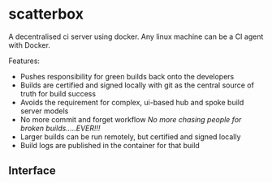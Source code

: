 # scatterbox

A decentralised ci server using docker. Any linux machine can be a CI agent with Docker.

Features:
* Pushes responsibility for green builds back onto the developers
* Builds are certified and signed locally with git as the central source of truth for build success
* Avoids the requirement for complex, ui-based hub and spoke build server models
* No more commit and forget workflow _No more chasing people for broken builds.....EVER!!!_
* Larger builds can be run remotely, but certified and signed locally
* Build logs are published in the container for that build

## Interface

